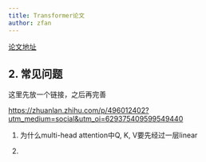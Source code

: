 ```yaml
---
title: Transformer论文
author: zfan
---
```



[论文地址](https://arxiv.org/pdf/1706.03762)


## 2. 常见问题

这里先放一个链接，之后再完善

https://zhuanlan.zhihu.com/p/496012402?utm_medium=social&utm_oi=629375409599549440


1. 为什么multi-head attention中Q, K, V要先经过一层linear

2. 
